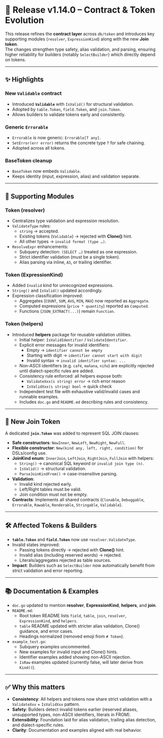 # 🚀 Release v1.14.0 – Contract & Token Evolution

This release refines the **contract layer** across `db/token` and introduces key supporting modules (`resolver`, `ExpressionKind`) along with the new **Join token**.  
The changes strengthen type safety, alias validation, and parsing, ensuring higher reliability for builders (notably `SelectBuilder`) which directly depend on tokens.

---

## ✨ Highlights

### New `Validable` contract
- Introduced **`Validable`** with `IsValid()` for structural validation.  
- Adopted by `table.Token`, `field.Token`, and `join.Token`.  
- Allows builders to validate tokens early and consistently.

### Generic `Errorable`
- `Errorable` is now generic: `Errorable[T any]`.  
- `SetError(err error)` returns the concrete type `T` for safe chaining.  
- Adopted across all tokens.

### BaseToken cleanup
- `BaseToken` now embeds `Validable`.  
- Keeps identity (input, expression, alias) and validation separate.  

---

## 🔧 Supporting Modules

### Token (resolver)
- Centralizes type validation and expression resolution.  
- `ValidateType` rules:
  - `string` → accepted.
  - Existing tokens (`Validable`) → rejected with **Clone()** hint.
  - All other types → `invalid format (type …)`.
- `ResolveExpr` enhancements:
  - Subquery detection: `(SELECT …)` treated as one expression.
  - Strict identifier validation (must be a single token).
  - Alias parsing via inline, `AS`, or trailing identifier.

### Token (ExpressionKind)
- Added `Invalid` kind for unrecognized expressions.  
- `String()` and `IsValid()` updated accordingly.  
- Expression classification improved:
  - Aggregates (`COUNT`, `SUM`, `AVG`, `MIN`, `MAX`) now reported as `Aggregate`.
  - Computed expressions (`price * quantity`) reported as `Computed`.
  - Functions (`JSON_EXTRACT(...)`) remain `Function`.

### Token (helpers)
- Introduced **helpers** package for reusable validation utilities.  
  - Initial helper: `IsValidIdentifier` / `ValidateIdentifier`.  
  - Explicit error messages for invalid identifiers:
    - Empty → `identifier cannot be empty`
    - Starting with digit → `identifier cannot start with digit`
    - Invalid syntax → `invalid identifier syntax: ...`
  - Non-ASCII identifiers (e.g. `café`, `mañana`, `niño`) are explicitly rejected until dialect-specific rules are added.  
  - Consistency rule enforced: all helpers expose both:
    - `ValidateXxx(s string) error` → rich error reason  
    - `IsValidXxx(s string) bool` → quick check  
  - Independent test file with exhaustive valid/invalid cases and runnable examples.  
  - Includes `doc.go` and `README.md` describing rules and consistency.

---

## 🔗 New Join Token

A dedicated **`join.Token`** was added to represent SQL JOIN clauses:

- **Safe constructors**: `NewInner`, `NewLeft`, `NewRight`, `NewFull`.  
- **Flexible constructor**: `New(kind any, left, right, condition)` for DSLs/config use.  
- **JoinKind enum**: `InnerJoin`, `LeftJoin`, `RightJoin`, `FullJoin` with helpers:
  - `String()` → canonical SQL keyword or `invalid join type (n)`.
  - `IsValid()` → structural validation.
  - `ParseJoinKindFrom()` → case-insensitive parsing.  
- **Validation**:
  - Invalid kind rejected early.
  - Left/Right tables must be valid.
  - Join condition must not be empty.  
- **Contracts**: Implements all shared contracts (`Clonable`, `Debuggable`, `Errorable`, `Rawable`, `Renderable`, `Stringable`, `Validable`).

---

## 🛠️ Affected Tokens & Builders
- **`table.Token`** and **`field.Token`** now use `resolver.ValidateType`.  
- Invalid states improved:
  - Passing tokens directly → rejected with **Clone()** hint.
  - Invalid alias (including reserved words) → rejected.  
  - Literals/aggregates rejected as table sources.  
- **Impact**: Builders such as `SelectBuilder` now automatically benefit from strict validation and error reporting.

---

## 📚 Documentation & Examples
- `doc.go` updated to mention **resolver**, **ExpressionKind**, **helpers**, and **join**.  
- `README.md`:
  - Root token README lists `field`, `table`, `join`, `resolver`, `ExpressionKind`, and `helpers`.  
  - `table` README updated with stricter alias validation, Clone() guidance, and error cases.  
  - Headings normalized (removed emoji from `# Token`).  
- `example_test.go`:
  - Subquery examples uncommented.  
  - New examples for invalid input and Clone() hints.  
  - Identifier examples added showing non-ASCII rejection.  
  - `IsRaw` examples updated (currently false, will later derive from `Kind()`).  

---

## ✅ Why this matters
- **Consistency**: All helpers and tokens now share strict validation with a `ValidateXxx` + `IsValidXxx` pattern.  
- **Safety**: Builders detect invalid tokens earlier (reserved aliases, unsupported types, non-ASCII identifiers, literals in FROM).  
- **Extensibility**: Foundation laid for alias validation, trailing alias detection, and dialect-specific rules.  
- **Clarity**: Documentation and examples aligned with real behavior.
